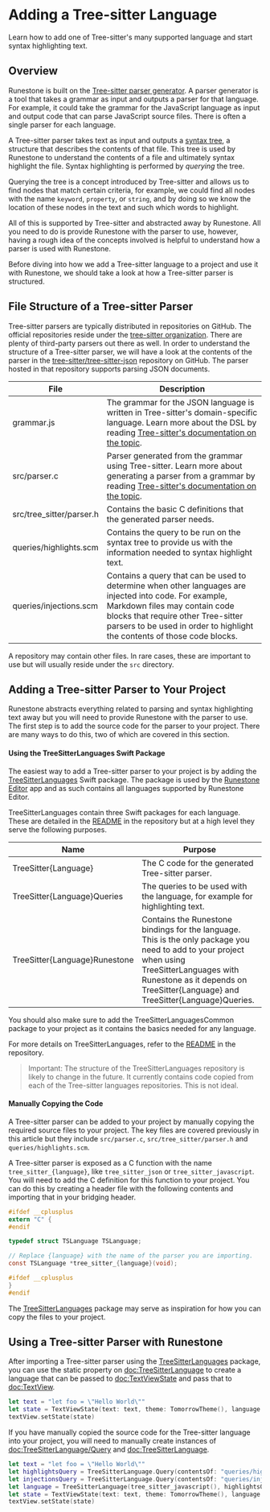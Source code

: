 # Adding a Tree-sitter Language

Learn how to add one of Tree-sitter's many supported language and start syntax highlighting text.

## Overview

Runestone is built on the [Tree-sitter parser generator](https://tree-sitter.github.io/tree-sitter/). A parser generator is a tool that takes a grammar as input and outputs a parser for that language. For example, it could take the grammar for the JavaScript language as input and output code that can parse JavaScript source files. There is often a single parser for each language.

A Tree-sitter parser takes text as input and outputs a [syntax tree](https://en.wikipedia.org/wiki/Abstract_syntax_tree), a structure that describes the contents of that file. This tree is used by Runestone to understand the contents of a file and ultimately syntax highlight the file. Syntax highlighting is performed by _querying_ the tree.

Querying the tree is a concept introduced by Tree-sitter and allows us to find nodes that match certain criteria, for example, we could find all nodes with the name `keyword`, `property`, or `string`, and by doing so we know the location of these nodes in the text and such which words to highlight.

All of this is supported by Tree-sitter and abstracted away by Runestone. All you need to do is provide Runestone with the parser to use, however, having a rough idea of the concepts involved is helpful to understand how a parser is used with Runestone.

Before diving into how we add a Tree-sitter language to a project and use it with Runestone, we should take a look at how a Tree-sitter parser is structured.

## File Structure of a Tree-sitter Parser

Tree-sitter parsers are typically distributed in repositories on GitHub. The official repositories reside under the [tree-sitter organization](https://github.com/tree-sitter). There are plenty of third-party parsers out there as well. In order to understand the structure of a Tree-sitter parser, we will have a look at the contents of the parser in the [tree-sitter/tree-sitter-json](https://github.com/tree-sitter/tree-sitter-json) repository on GitHub. The parser hosted in that repository supports parsing JSON documents.

|File|Description|
|-|-|
|grammar.js|The grammar for the JSON language is written in Tree-sitter's domain-specific language. Learn more about the DSL by reading [Tree-sitter's documentation on the topic](https://tree-sitter.github.io/tree-sitter/creating-parsers#the-grammar-dsl).|
|src/parser.c|Parser generated from the grammar using Tree-sitter. Learn more about generating a parser from a grammar by reading [Tree-sitter's documentation on the topic](https://tree-sitter.github.io/tree-sitter/creating-parsers#command-generate).|
|src/tree_sitter/parser.h|Contains the basic C definitions that the generated parser needs.|
|queries/highlights.scm|Contains the query to be run on the syntax tree to provide us with the information needed to syntax highlight text.|
|queries/injections.scm|Contains a query that can be used to determine when other languages are injected into code. For example, Markdown files may contain code blocks that require other Tree-sitter parsers to be used in order to highlight the contents of those code blocks.|

A repository may contain other files. In rare cases, these are important to use but will usually reside under the `src` directory.

## Adding a Tree-sitter Parser to Your Project

Runestone abstracts everything related to parsing and syntax highlighting text away but you will need to provide Runestone with the parser to use. The first step is to add the source code for the parser to your project. There are many ways to do this, two of which are covered in this section.

#### Using the TreeSitterLanguages Swift Package

The easiest way to add a Tree-sitter parser to your project is by adding the [TreeSitterLanguages](https://github.com/simonbs/treesitterlanguages) Swift package. The package is used by the [Runestone Editor](https://apps.apple.com/us/app/runestone-editor/id1548193893) app and as such contains all languages supported by Runestone Editor.

TreeSitterLanguages contain three Swift packages for each language. These are detailed in the [README](https://github.com/simonbs/TreeSitterLanguages/blob/main/README.md) in the repository but at a high level they serve the following purposes.

|Name|Purpose|
|-|-|
|TreeSitter{Language}|The  C code for the generated Tree-sitter parser.|
|TreeSitter{Language}Queries|The queries to be used with the language, for example for highlighting text.|
|TreeSitter{Language}Runestone|Contains the Runestone bindings for the language. This is the only package you need to add to your project when using TreeSitterLanguages with Runestone as it depends on TreeSitter{Language} and TreeSitter{Language}Queries.|

You should also make sure to add the TreeSitterLanguagesCommon package to your project as it contains the basics needed for any language.

For more details on TreeSitterLanguages, refer to the [README](https://github.com/simonbs/TreeSitterLanguages/blob/main/README.md) in the repository.

> Important: The structure of the TreeSitterLanguages repository is likely to change in the future. It currently contains code copied from each of the Tree-sitter languages repositories. This is not ideal.

#### Manually Copying the Code

A Tree-sitter parser can be added to your project by manually copying the required source files to your project. The key files are covered previously in this article but they include `src/parser.c`, `src/tree_sitter/parser.h` and `queries/highlights.scm`.

A Tree-sitter parser is exposed as a C function with the name `tree_sitter_{language}`, like `tree_sitter_json` or `tree_sitter_javascript`. You will need to add the C definition for this function to your project. You can do this by creating a header file with the following contents and importing that in your bridging header.

```c
#ifdef __cplusplus
extern "C" {
#endif

typedef struct TSLanguage TSLanguage;

// Replace {language} with the name of the parser you are importing.
const TSLanguage *tree_sitter_{language}(void);

#ifdef __cplusplus
}
#endif
```

The [TreeSitterLanguages](https://github.com/simonbs/TreeSitterLanguages) package may serve as inspiration for how you can copy the files to your project.

## Using a Tree-sitter Parser with Runestone

After importing a Tree-sitter parser using the [TreeSitterLanguages](https://github.com/simonbs/TreeSitterLanguages) package, you can use the static property on <doc:TreeSitterLanguage> to create a language that can be passed to <doc:TextViewState> and pass that to <doc:TextView>.

```swift
let text = "let foo = \"Hello World\""
let state = TextViewState(text: text, theme: TomorrowTheme(), language: .javaScript)
textView.setState(state)
```

If you have manually copied the source code for the Tree-sitter language into your project, you will need to manually create instances of <doc:TreeSitterLanguage/Query> and <doc:TreeSitterLanguage>.

```swift
let text = "let foo = \"Hello World\""
let highlightsQuery = TreeSitterLanguage.Query(contentsOf: "queries/highlights.scm")
let injectionsQuery = TreeSitterLanguage.Query(contentsOf: "queries/injections.scm")
let language = TreeSitterLanguage(tree_sitter_javascript(), highlightsQuery: highlightsQuery, injectionsQuery: injectionsQuery)
let state = TextViewState(text: text, theme: TomorrowTheme(), language: language)
textView.setState(state)
```
